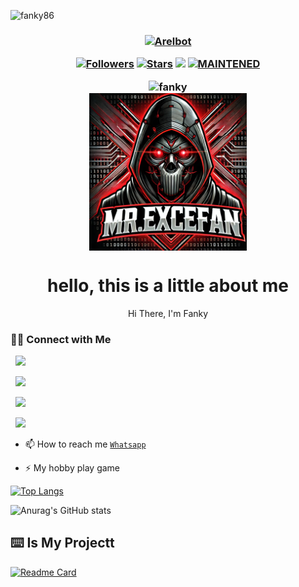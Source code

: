 <p align="left"> <img src="https://komarev.com/ghpvc/?username=fanky86&label=Profile%20views&color=eb4d3d&style=flat-square" alt="fanky86" /> </p>
</i></b></h3>
<h3 align="center">
</p>
<p align="center">
<a href="#"><img title="Arelbot" src="https://img.shields.io/badge/MY MUSLIM-green?colorA=%23ff0000&colorB=%23017e40&style=for-the-badge"></a>
<p align="center">
<a href="https://github.com/fanky86?tab=followers"><img title="Followers" src="https://img.shields.io/github/followers/fanky86?color=blue&style=flat-square"></a>
<a href="https://github.com/Viper404-XD?tab=stars/"><img title="Stars" src="https://img.shields.io/github/stars/fanky86?color=red&style=flat-square"></a>
<a href="https://hits.seeyoufarm.com"><img src="https://hits.seeyoufarm.com/api/count/incr/badge.svg?url=https%3A%2F%2Fgithub.com%2fanky86%2Ftermux-whatsapp-bot&count_bg=%2379C83D&title_bg=%23555555&icon=probot.svg&icon_color=%2300FF6D&title=hits&edge_flat=false"/></a>
<a href="#"><img title="MAINTENED" src="https://img.shields.io/badge/MAINTENED-YES-blue.svg"></a>


<p align="center">



<img src="http://readme-typing-svg.herokuapp.com?color=%230B80F7&center=true&vCenter=true&multiline=false&lines=WELCOME;My+name+is+Fanky;IKUTIN-SOSIALMEDIA+SAYA!!;JANGAN+LUPA+JOIN+GROUP%2C++Bwang+%3A);jangan+lupa+kasih+start+!" alt="fanky">




<img src="/img/fannn.jpg" width="50%" style="margin-left: auto;margin-right: auto;display: block;">
</p>

<h1 align='center'>hello, this is a little about me</h1>

<p align='center'>Hi There, I'm Fanky</p>

<p align='center'>

<h3> 🤝🏻 Connect with Me </h3>

<p align="center">
<p>
&nbsp; <a href="https://www.youtube.com/@fanky86" target="_blank" rel="noopener noreferrer"><img src="https://img.icons8.com/plasticine/100/000000/youtube.png" width="50" /></a>  
<p>
&nbsp; <a href="https://instagram.com/fannjha" target="_blank" rel="noopener noreferrer"><img src="https://img.icons8.com/plasticine/100/000000/instagram-new.png" width="50" /></a>  
<p>
&nbsp; <a href="https://wa.me/62895359611122" target="_blank" rel="noopener noreferrer"><img src="https://img.icons8.com/plasticine/100/000000/whatsapp.png" width="50" /></a>
<p>
&nbsp; <a href="https://www.facebook.com/fanky.sangperudal" target="_blank" rel="noopener noreferrer"><img src="https://img.icons8.com/plasticine/100/000000/facebook.png"  width="50" /></a>
</p>

- 📫 How to reach me  [`Whatsapp`](https://wa.me/62895359611122?text=halo+bang)

- ⚡ My hobby play game

[![Top Langs](https://github-readme-stats.vercel.app/api/top-langs/?username=fanky86&layout=compact)](https://github.com/fanky86)

![Anurag's GitHub stats](https://github-readme-stats.vercel.app/api?username=fanky86&show_icons=true&theme=aura)


## ⌨️ Is My Projectt

[![Readme Card](https://github-readme-stats.vercel.app/api/pin/?username=fanky86&repo=Premium)](https://github.com/fanky86/Premium)
